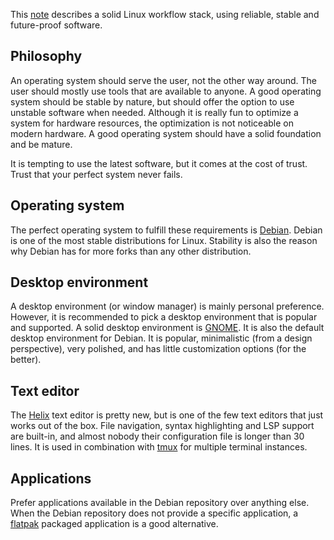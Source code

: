 This [note](note.md) describes a solid Linux workflow stack, using reliable, stable and future-proof software.

## Philosophy

An operating system should serve the user, not the other way around.
The user should mostly use tools that are available to anyone.
A good operating system should be stable by nature, but should offer the option to use unstable software when needed.
Although it is really fun to optimize a system for hardware resources, the optimization is not noticeable on modern hardware.
A good operating system should have a solid foundation and be mature.

It is tempting to use the latest software, but it comes at the cost of trust.
Trust that your perfect system never fails.

## Operating system

The perfect operating system to fulfill these requirements is [Debian](https://www.debian.org).
Debian is one of the most stable distributions for Linux.
Stability is also the reason why Debian has for more forks than any other distribution.

## Desktop environment

A desktop environment (or window manager) is mainly personal preference.
However, it is recommended to pick a desktop environment that is popular and supported.
A solid desktop environment is [GNOME](https://www.gnome.org/).
It is also the default desktop environment for Debian.
It is popular, minimalistic (from a design perspective), very polished, and has little customization options (for the better).

## Text editor

The [Helix](https://helix-editor.com/) text editor is pretty new, but is one of the few text editors that just works out of the box.
File navigation, syntax highlighting and LSP support are built-in, and almost nobody their configuration file is longer than 30 lines.
It is used in combination with [tmux](tmux.md) for multiple terminal instances.

## Applications

Prefer applications available in the Debian repository over anything else.
When the Debian repository does not provide a specific application, a [flatpak](flatpak.md) packaged application is a good alternative.
